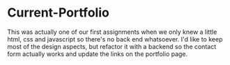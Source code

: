 # Current-Portfolio
This was actually one of our first assignments when we only knew a little html, css and javascript so there's no back end whatsoever.  I'd like to keep most of the design aspects, but refactor it with a backend so the contact form actually works and update the links on the portfolio page.   
